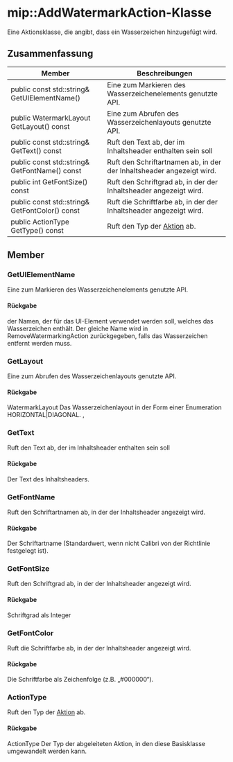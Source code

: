 # <a name="class-mipaddwatermarkaction"></a>mip::AddWatermarkAction-Klasse 
Eine Aktionsklasse, die angibt, dass ein Wasserzeichen hinzugefügt wird.
  
## <a name="summary"></a>Zusammenfassung
 Member                        | Beschreibungen                                
--------------------------------|---------------------------------------------
public const std::string& GetUIElementName()  |  Eine zum Markieren des Wasserzeichenelements genutzte API.
public WatermarkLayout GetLayout() const  |  Eine zum Abrufen des Wasserzeichenlayouts genutzte API.
public const std::string& GetText() const  |  Ruft den Text ab, der im Inhaltsheader enthalten sein soll
public const std::string& GetFontName() const  |  Ruft den Schriftartnamen ab, in der der Inhaltsheader angezeigt wird.
public int GetFontSize() const  |  Ruft den Schriftgrad ab, in der der Inhaltsheader angezeigt wird.
public const std::string& GetFontColor() const  |  Ruft die Schriftfarbe ab, in der der Inhaltsheader angezeigt wird.
public ActionType GetType() const  |  Ruft den Typ der [Aktion](#classmip_1_1_action) ab.
  
## <a name="members"></a>Member
  
### <a name="getuielementname"></a>GetUIElementName
Eine zum Markieren des Wasserzeichenelements genutzte API.
  
#### <a name="returns"></a>Rückgabe
der Namen, der für das UI-Element verwendet werden soll, welches das Wasserzeichen enthält. Der gleiche Name wird in RemoveWatermarkingAction zurückgegeben, falls das Wasserzeichen entfernt werden muss.
  
### <a name="getlayout"></a>GetLayout
Eine zum Abrufen des Wasserzeichenlayouts genutzte API.
  
#### <a name="returns"></a>Rückgabe
WatermarkLayout Das Wasserzeichenlayout in der Form einer Enumeration HORIZONTAL|DIAGONAL. ,
  
### <a name="gettext"></a>GetText
Ruft den Text ab, der im Inhaltsheader enthalten sein soll
  
#### <a name="returns"></a>Rückgabe
Der Text des Inhaltsheaders.
  
### <a name="getfontname"></a>GetFontName
Ruft den Schriftartnamen ab, in der der Inhaltsheader angezeigt wird.
  
#### <a name="returns"></a>Rückgabe
Der Schriftartname (Standardwert, wenn nicht Calibri von der Richtlinie festgelegt ist).
  
### <a name="getfontsize"></a>GetFontSize
Ruft den Schriftgrad ab, in der der Inhaltsheader angezeigt wird.
  
#### <a name="returns"></a>Rückgabe
Schriftgrad als Integer
  
### <a name="getfontcolor"></a>GetFontColor
Ruft die Schriftfarbe ab, in der der Inhaltsheader angezeigt wird.
  
#### <a name="returns"></a>Rückgabe
Die Schriftfarbe als Zeichenfolge (z.B. „#000000“).
  
### <a name="actiontype"></a>ActionType
Ruft den Typ der [Aktion](#classmip_1_1_action) ab.
  
#### <a name="returns"></a>Rückgabe
ActionType Der Typ der abgeleiteten Aktion, in den diese Basisklasse umgewandelt werden kann.